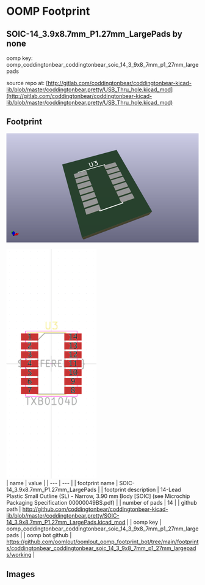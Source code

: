 # OOMP Footprint  
## SOIC-14_3.9x8.7mm_P1.27mm_LargePads  by none  
  
oomp key: oomp_coddingtonbear_coddingtonbear_soic_14_3_9x8_7mm_p1_27mm_largepads  
  
source repo at: [http://gitlab.com/coddingtonbear/coddingtonbear-kicad-lib/blob/master/coddingtonbear.pretty/USB_Thru_hole.kicad_mod](http://gitlab.com/coddingtonbear/coddingtonbear-kicad-lib/blob/master/coddingtonbear.pretty/USB_Thru_hole.kicad_mod)  
## Footprint  
  
[![working_kicad_pcb_3d.png](working_kicad_pcb_3d_600.png)](working_kicad_pcb_3d.png)  
  
[![working.png](working_600.png)](working.png)  
| name | value | 
| --- | --- | 
| footprint name | SOIC-14_3.9x8.7mm_P1.27mm_LargePads | 
| footprint description | 14-Lead Plastic Small Outline (SL) - Narrow, 3.90 mm Body [SOIC] (see Microchip Packaging Specification 00000049BS.pdf) | 
| number of pads | 14 | 
| github path | http://github.com/coddingtonbear/coddingtonbear-kicad-lib/blob/master/coddingtonbear.pretty/SOIC-14_3.9x8.7mm_P1.27mm_LargePads.kicad_mod | 
| oomp key | oomp_coddingtonbear_coddingtonbear_soic_14_3_9x8_7mm_p1_27mm_largepads | 
| oomp bot github | https://github.com/oomlout/oomlout_oomp_footprint_bot/tree/main/footprints/coddingtonbear_coddingtonbear_soic_14_3_9x8_7mm_p1_27mm_largepads/working | 
## Images  
